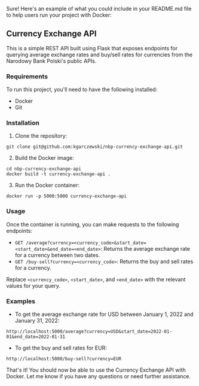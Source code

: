 Sure! Here's an example of what you could include in your README.md file to help users run your project with Docker:

## Currency Exchange API

This is a simple REST API built using Flask that exposes endpoints for querying average exchange rates and buy/sell rates for currencies from the Narodowy Bank Polski's public APIs.

### Requirements

To run this project, you'll need to have the following installed:

- Docker
- Git

### Installation

1. Clone the repository:

```
git clone git@github.com:kgarczewski/nbp-currency-exchange-api.git
```

2. Build the Docker image:

```
cd nbp-currency-exchange-api
docker build -t currency-exchange-api .
```

3. Run the Docker container:

```
docker run -p 5000:5000 currency-exchange-api
```

### Usage

Once the container is running, you can make requests to the following endpoints:

- `GET /average?currency=<currency_code>&start_date=<start_date>&end_date=<end_date>`: Returns the average exchange rate for a currency between two dates.
- `GET /buy-sell?currency=<currency_code>`: Returns the buy and sell rates for a currency.

Replace `<currency_code>`, `<start_date>`, and `<end_date>` with the relevant values for your query.

### Examples

- To get the average exchange rate for USD between January 1, 2022 and January 31, 2022:

```
http://localhost:5000/average?currency=USD&start_date=2022-01-01&end_date=2022-01-31
```

- To get the buy and sell rates for EUR:

```
http://localhost:5000/buy-sell?currency=EUR
```

That's it! You should now be able to use the Currency Exchange API with Docker. Let me know if you have any questions or need further assistance.